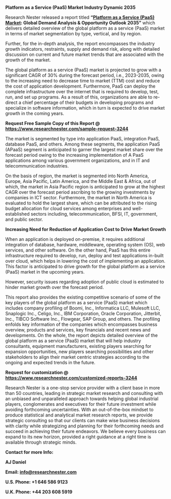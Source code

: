 ﻿**Platform as a Service (PaaS) Market Industry Dynamic 2035**

Research Nester released a report titled **“[Platform as a Service (PaaS) Market](https://www.researchnester.com/reports/platform-as-a-service-paas-market/3244): Global Demand Analysis & Opportunity Outlook 2035”** which delivers detailed overview of the global platform as a service (PaaS) market in terms of market segmentation by type, vertical, and by region.

Further, for the in-depth analysis, the report encompasses the industry growth indicators, restraints, supply and demand risk, along with detailed discussion on current and future market trends that are associated with the growth of the market.

The global platform as a service (PaaS) market is projected to grow with a significant CAGR of 30% during the forecast period, i.e., 2023-2035, owing to the increasing need to decrease time to market (TTM) cost and reduce the cost of application development. Furthermore, PaaS can deploy the complete infrastructure over the internet that is required to develop, test, run, and set up programs. As a result of this, organizations are able to re-direct a chief percentage of their budgets in developing programs and specialize in software information, which in turn is expected to drive market growth in the coming years.

**Request Free Sample Copy of this Report @ <https://www.researchnester.com/sample-request-3244>** 

The market is segmented by type into application PaaS, integration PaaS, database PaaS, and others. Among these segments, the application PaaS (APaaS) segment is anticipated to garner the largest market share over the forecast period owing to the increasing implementation of A PaaS applications among various government organizations, and in IT and telecommunication industries.

On the basis of region, the market is segmented into North America, Europe, Asia Pacific, Latin America, and the Middle East & Africa, out of which, the market in Asia Pacific region is anticipated to grow at the highest CAGR over the forecast period ascribing to the growing investments by companies in ICT sector. Furthermore, the market in North America is evaluated to hold the largest share, which can be attributed to the rising budget allocation for cloud services among enterprises and well-established sectors including, telecommunication, BFSI, IT, government, and public sector.

**Increasing Need for Reduction of Application Cost to Drive Market Growth**

When an application is deployed on-premise, it requires additional integration of database, hardware, middleware, operating system (OS), web services, and other software. On the other hand, PaaS has this entire infrastructure required to develop, run, deploy and test applications in-built over cloud, which helps in lowering the cost of implementing an application. This factor is anticipated to drive growth for the global platform as a service (PaaS) market in the upcoming years.

However, security issues regarding adoption of public cloud is estimated to hinder market growth over the forecast period.

This report also provides the existing competitive scenario of some of the key players of the global platform as a service (PaaS) market which includes company profiling of Boomi, Inc., Informatica LLC, Mulesoft LLC, Snaplogic Inc., Celigo, Inc., IBM Corporation, Oracle Corporation, Jitterbit, Inc., TIBCO Software Inc., Flowgear, SAP Group, and others. The profiling enfolds key information of the companies which encompasses business overview, products and services, key financials and recent news and developments. On the whole, the report depicts detailed overview of the global platform as a service (PaaS) market that will help industry consultants, equipment manufacturers, existing players searching for expansion opportunities, new players searching possibilities and other stakeholders to align their market centric strategies according to the ongoing and expected trends in the future.

**Request for customization @ <https://www.researchnester.com/customized-reports-3244>** 

Research Nester is a one-stop service provider with a client base in more than 50 countries, leading in strategic market research and consulting with an unbiased and unparalleled approach towards helping global industrial players, conglomerates and executives for their future investment while avoiding forthcoming uncertainties. With an out-of-the-box mindset to produce statistical and analytical market research reports, we provide strategic consulting so that our clients can make wise business decisions with clarity while strategizing and planning for their forthcoming needs and succeed in achieving their future endeavors. We believe every business can expand to its new horizon, provided a right guidance at a right time is available through strategic minds. 

**Contact for more Info:**

**AJ Daniel**

**Email: info@researchnester.com**

**U.S. Phone: +1 646 586 9123** 

**U.K. Phone: +44 203 608 5919**


